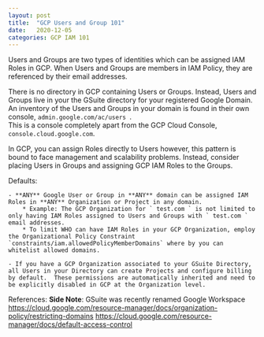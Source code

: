 ```yaml
---
layout: post
title:  "GCP Users and Group 101"
date:   2020-12-05
categories: GCP IAM 101
---
```



Users and Groups are two types of identities which can be assigned IAM Roles in GCP.  When Users and Groups are members in IAM Policy, they are referenced by their email addresses.

There is no directory in GCP containing Users or Groups.  Instead, Users and Groups live in your the GSuite directory for your registered Google Domain. 
An inventory of the Users and Groups in your domain is found in their own console,  `admin.google.com/ac/users `.  
This is a console completely apart from the GCP Cloud Console, `console.cloud.google.com`. 

In GCP, you can assign Roles directly to Users however, this pattern is bound to face management and scalability problems.  Instead, consider placing Users in Groups and assigning GCP IAM Roles to the Groups.

Defaults:

	- **ANY** Google User or Group in **ANY** domain can be assigned IAM Roles in **ANY** Organization or Project in any domain.
		* Example: The GCP Organization for ` test.com ` is not limited to only having IAM Roles assigned to Users and Groups with ` test.com ` email addresses.
		* To limit WHO can have IAM Roles in your GCP Organization, employ the Organizational Policy Constraint `constraints/iam.allowedPolicyMemberDomains` where by you can whitelist allowed domains.
		
	- If you have a GCP Organization associated to your GSuite Directory, all Users in your Directory can create Projects and configure billing by default.  These permissions are automatically inherited and need to be explicitly disabled in GCP at the Organization level.



References:
**Side Note**: GSuite was recently renamed Google Workspace
https://cloud.google.com/resource-manager/docs/organization-policy/restricting-domains
https://cloud.google.com/resource-manager/docs/default-access-control


